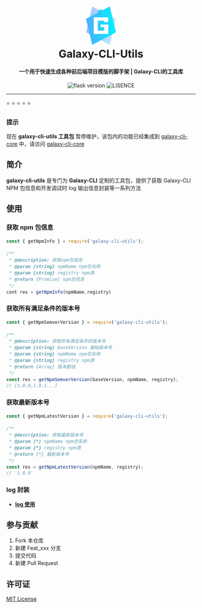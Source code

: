 <h1 align="center">
  <img src="https://raw.githubusercontent.com/sankeyangshu/sankeyangshu/master/image/logo-bai.png" width="80"/>
  <br>
  Galaxy-CLI-Utils
</h1>
<h4 align="center">一个用于快速生成各种前后端项目模版的脚手架 | Galaxy-CLI的工具库</h4>

<p align="center">
  <img src="https://img.shields.io/badge/Node-16.0.0-green" alt="flask version" data-canonical-src="https://img.shields.io/badge/Node-16.0.0-green" style="max-width:100%;">
  <img src="https://img.shields.io/badge/license-MIT-lightgrey" alt="LISENCE" data-canonical-src="https://img.shields.io/badge/license-MIT-lightgrey" style="max-width:100%;">
</p>

---

:star: :star: :star: :star: :star:

### 提示

现在 **galaxy-cli-utils 工具包** 暂停维护，该包内的功能已经集成到 [galaxy-cli-core](../core/README.md) 中，请访问 [galaxy-cli-core](../core/README.md)

## 简介

**galaxy-cli-utils** 是专门为 **Galaxy-CLI** 定制的工具包，提供了获取 Galaxy-CLI NPM 包信息和开发调试时 log 输出信息封装等一系列方法

## 使用

### 获取 npm 包信息

```javascript
const { getNpmInfo } = require('galaxy-cli-utils');

/**
 * @description: 获取npm包信息
 * @param {string} npmName npm包名称
 * @param {string} registry npm源
 * @return {Promise} npm包信息
 */
cont res = getNpmInfo(npmName,registry)
```

### 获取所有满足条件的版本号

```javascript
const { getNpmSemverVersion } = require('galaxy-cli-utils');

/**
 * @description: 获取所有满足条件的版本号
 * @param {string} baseVersion 基础版本号
 * @param {string} npmName npm包名称
 * @param {string} registry npm源
 * @return {Array} 版本数组
 */
const res = getNpmSemverVersion(baseVersion, npmName, registry);
// [1.0.0,1.0.1...]
```

### 获取最新版本号

```javascript
const { getNpmLatestVersion } = require('galaxy-cli-utils');

/**
 * @description: 获取最新版本号
 * @param {*} npmName npm包名称
 * @param {*} registry npm源
 * @return {*} 最新版本号
 */
const res = getNpmLatestVersion(npmName, registry);
// '1.0.9'
```

### log 封装

- [**log 使用**](./lib/utils/log.js)

## 参与贡献

1.  Fork 本仓库
2.  新建 Feat_xxx 分支
3.  提交代码
4.  新建 Pull Request

## 许可证

[MIT License](https://github.com/sankeyangshu/galaxy-cli/blob/master/LICENSE)
